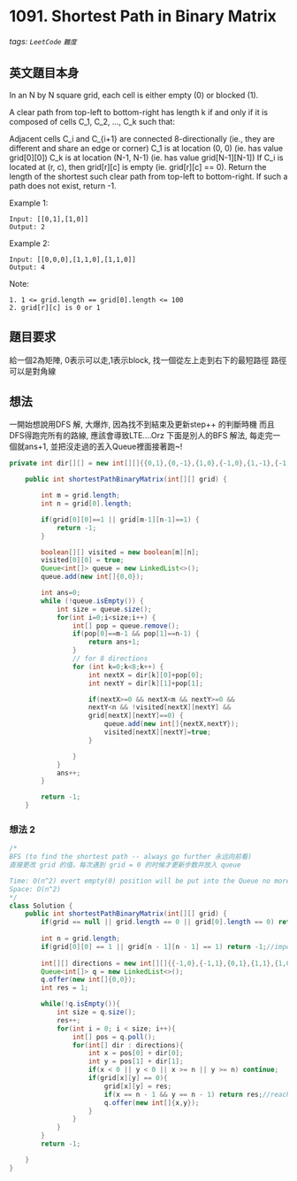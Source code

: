 # 1091. Shortest Path in Binary Matrix
###### tags: `LeetCode` `難度`

## 英文題目本身
In an N by N square grid, each cell is either empty (0) or blocked (1).

A clear path from top-left to bottom-right has length k if and only if it is composed of cells C_1, C_2, ..., C_k such that:

Adjacent cells C_i and C_{i+1} are connected 8-directionally (ie., they are different and share an edge or corner)
C_1 is at location (0, 0) (ie. has value grid[0][0])
C_k is at location (N-1, N-1) (ie. has value grid[N-1][N-1])
If C_i is located at (r, c), then grid[r][c] is empty (ie. grid[r][c] == 0).
Return the length of the shortest such clear path from top-left to bottom-right.  If such a path does not exist, return -1.

 

Example 1:
```
Input: [[0,1],[1,0]]
Output: 2
```
Example 2:
```
Input: [[0,0,0],[1,1,0],[1,1,0]]
Output: 4
```

Note:
```
1. 1 <= grid.length == grid[0].length <= 100
2. grid[r][c] is 0 or 1
```
## 題目要求
給一個2為矩陣, 0表示可以走,1表示block, 找一個從左上走到右下的最短路徑
路徑可以是對角線

## 想法
一開始想說用DFS 解, 大爆炸, 因為找不到結束及更新step++ 的判斷時機
而且DFS得跑完所有的路線, 應該會導致LTE....Orz
下面是別人的BFS 解法, 每走完一個就ans+1, 並把沒走過的丟入Queue裡面接著跑~!
```java
private int dir[][] = new int[][]{{0,1},{0,-1},{1,0},{-1,0},{1,-1},{-1,1},{-1,-1},{1,1}};

    public int shortestPathBinaryMatrix(int[][] grid) {

        int m = grid.length;
        int n = grid[0].length;

        if(grid[0][0]==1 || grid[m-1][n-1]==1) {
            return -1;
        }

        boolean[][] visited = new boolean[m][n];
        visited[0][0] = true;
        Queue<int[]> queue = new LinkedList<>();
        queue.add(new int[]{0,0});

        int ans=0;
        while (!queue.isEmpty()) {
            int size = queue.size();
            for(int i=0;i<size;i++) {
                int[] pop = queue.remove();
                if(pop[0]==m-1 && pop[1]==n-1) {
                    return ans+1;
                }
                // for 8 directions
                for (int k=0;k<8;k++) {
                    int nextX = dir[k][0]+pop[0];
                    int nextY = dir[k][1]+pop[1];

                    if(nextX>=0 && nextX<m && nextY>=0 && 
                    nextY<n && !visited[nextX][nextY] && 
                    grid[nextX][nextY]==0) {
                        queue.add(new int[]{nextX,nextY});
                        visited[nextX][nextY]=true;
                    }

                }
            }
            ans++;
        }

        return -1;
    }
```




### 想法 2

```java
/*
BFS (to find the shortest path -- always go further 永远向前看)
直接更改 grid 的值，每次遇到 grid = 0 的时候才更新步数并放入 queue

Time: O(n^2) evert empty(0) position will be put into the Queue no more than once
Space: O(n^2)
*/
class Solution {
    public int shortestPathBinaryMatrix(int[][] grid) {
        if(grid == null || grid.length == 0 || grid[0].length == 0) return -1;//invalid input
        
        int n = grid.length;
        if(grid[0][0] == 1 || grid[n - 1][n - 1] == 1) return -1;//impossible case
        
        int[][] directions = new int[][]{{-1,0},{-1,1},{0,1},{1,1},{1,0},{1,-1},{0,-1},{-1,-1}};
        Queue<int[]> q = new LinkedList<>();
        q.offer(new int[]{0,0});
        int res = 1;

        while(!q.isEmpty()){
            int size = q.size();
            res++;
            for(int i = 0; i < size; i++){
                int[] pos = q.poll();
                for(int[] dir : directions){
                    int x = pos[0] + dir[0];
                    int y = pos[1] + dir[1];
                    if(x < 0 || y < 0 || x >= n || y >= n) continue;
                    if(grid[x][y] == 0){
                        grid[x][y] = res;
                        if(x == n - 1 && y == n - 1) return res;//reach the destination
                        q.offer(new int[]{x,y});
                    }
                }
            }
        }
        return -1;

    }
}
```